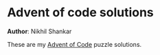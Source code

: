 # Advent of code solutions

**Author**: Nikhil Shankar

These are my [Advent of Code](https://adventofcode.com/) puzzle solutions. 